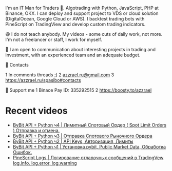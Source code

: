 I'm an IT Man for Traders 🤑. Algotrading with Python, JavaScript, PHP at Binance, OKX. 
I can deploy and support project to VDS or cloud solution (DigitalOcean, Google Cloud or AWS). I backtest trading bots with PineScript on TradingView and develop custom trading indicators.

😆 I do not teach anybody. My videos - some cuts of daily work, not more. I'm not a freelancer or staff, I work for myself.

🖖 I am open to communication about interesting projects in trading and investment, with an experienced team and an adequate budget.

👀 Contacts 

1 In comments threads ;)
2 azzrael.ru@gmail.com
3 https://azzrael.ru/spasibo#contacts 

🤑 Support me
1 Binace Pay ID: 335292515
2 https://boosty.to/azzrael

# Recent videos

<!-- AZZCODEYT:START -->
- [ByBit API + Python ч4 | Лимитный Спотовый Ордер &lpar; Spot Limit Orders &rpar; Отправка и отмена.](https://www.youtube.com/watch?v=P8K30dB85rM)
- [ByBit API + Python ч3 | Отправка Спотового Рыночного Ордера](https://www.youtube.com/watch?v=e7Np2ICYBzg)
- [ByBit API + Python ч2 | API Keys, Авторизация, Лимиты](https://www.youtube.com/watch?v=dAev6Zurecc)
- [ByBit API + Python ч1 | Установка pybit, Public Market Data, Обработка Ошибок.](https://www.youtube.com/watch?v=nJrZ6rJIwa4)
- [PineScript Logs | Логирование отладочных сообщений в TradingVew log.info, log.error, log.warning](https://www.youtube.com/watch?v=BdTH34nFQ-Q)
<!-- AZZCODEYT:END -->

